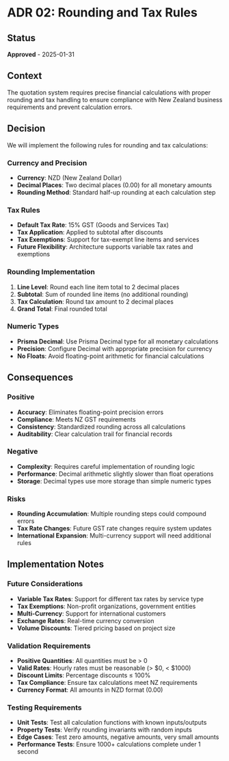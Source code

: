 # ADR 02: Rounding and Tax Rules

## Status
**Approved** - 2025-01-31

## Context
The quotation system requires precise financial calculations with proper rounding and tax handling to ensure compliance with New Zealand business requirements and prevent calculation errors.

## Decision
We will implement the following rules for rounding and tax calculations:

### **Currency and Precision**
- **Currency**: NZD (New Zealand Dollar)
- **Decimal Places**: Two decimal places (0.00) for all monetary amounts
- **Rounding Method**: Standard half-up rounding at each calculation step

### **Tax Rules**
- **Default Tax Rate**: 15% GST (Goods and Services Tax)
- **Tax Application**: Applied to subtotal after discounts
- **Tax Exemptions**: Support for tax-exempt line items and services
- **Future Flexibility**: Architecture supports variable tax rates and exemptions

### **Rounding Implementation**
1. **Line Level**: Round each line item total to 2 decimal places
2. **Subtotal**: Sum of rounded line items (no additional rounding)
3. **Tax Calculation**: Round tax amount to 2 decimal places
4. **Grand Total**: Final rounded total

### **Numeric Types**
- **Prisma Decimal**: Use Prisma Decimal type for all monetary calculations
- **Precision**: Configure Decimal with appropriate precision for currency
- **No Floats**: Avoid floating-point arithmetic for financial calculations

## Consequences

### **Positive**
- **Accuracy**: Eliminates floating-point precision errors
- **Compliance**: Meets NZ GST requirements
- **Consistency**: Standardized rounding across all calculations
- **Auditability**: Clear calculation trail for financial records

### **Negative**
- **Complexity**: Requires careful implementation of rounding logic
- **Performance**: Decimal arithmetic slightly slower than float operations
- **Storage**: Decimal types use more storage than simple numeric types

### **Risks**
- **Rounding Accumulation**: Multiple rounding steps could compound errors
- **Tax Rate Changes**: Future GST rate changes require system updates
- **International Expansion**: Multi-currency support will need additional rules

## Implementation Notes

### **Future Considerations**
- **Variable Tax Rates**: Support for different tax rates by service type
- **Tax Exemptions**: Non-profit organizations, government entities
- **Multi-Currency**: Support for international customers
- **Exchange Rates**: Real-time currency conversion
- **Volume Discounts**: Tiered pricing based on project size

### **Validation Requirements**
- **Positive Quantities**: All quantities must be > 0
- **Valid Rates**: Hourly rates must be reasonable (> $0, < $1000)
- **Discount Limits**: Percentage discounts ≤ 100%
- **Tax Compliance**: Ensure tax calculations meet NZ requirements
- **Currency Format**: All amounts in NZD format (0.00)

### **Testing Requirements**
- **Unit Tests**: Test all calculation functions with known inputs/outputs
- **Property Tests**: Verify rounding invariants with random inputs
- **Edge Cases**: Test zero amounts, negative amounts, very small amounts
- **Performance Tests**: Ensure 1000+ calculations complete under 1 second
